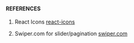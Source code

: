 #### REFERENCES

1. React Icons [react-icons](https://react-icons.github.io/react-icons)

2. Swiper.com for slider/pagination [swiper.com](https://swiperjs.com/demos)
